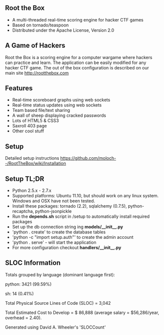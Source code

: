  Root the Box
-------------------
* A multi-threaded real-time scoring engine for hacker CTF games
* Based on tornado/teaspoon
* Distributed under the Apache License, Version 2.0

A Game of Hackers
-------------------
Root the Box is a scoring engine for a computer wargame where hackers can practice and learn. 
The application can be easily modified for any hacker CTF game.  The out of the box configuration
is described on our main site http://rootthebox.com

Features
-------------------
* Real-time scoreboard graphs using web sockets
* Real-time status updates using web sockets
* Team based file/text sharing
* A wall of sheep displaying cracked passwords
* Lots of HTML5 & CSS3
* Saxroll 403 page
* Other cool stuff

 Setup
-------------------
Detailed setup instructions https://github.com/moloch--/RootTheBox/wiki/Installation

Setup TL;DR
-------------------
* Python 2.5.x - 2.7.x
* Supported platforms: Ubuntu 11.10, but should work on any linux system.  Windows and OSX have not been tested.
* Install these packages: tornado (2.2), sqlalchemy (0.7.5), python-recaptcha, python-jsonpickle
* Run the __depends.sh__ script in /setup to automatically install required packages
* Set up the db connection string ing __models/\_\_init\_\_.py__
* 'python . create' to create the database tables 
* 'python -c "import setup.auth"' to create the admin account
* 'python . serve' - will start the application
*  For more configuration checkout __handlers/\_\_init\_\_.py__

SLOC Information
---------------------

Totals grouped by language (dominant language first):

python:        3421 (99.59%)

sh:              14 (0.41%)

Total Physical Source Lines of Code (SLOC)                = 3,042

Total Estimated Cost to Develop                           = $ 86,888 (average salary = $56,286/year, overhead = 2.40).

Generated using David A. Wheeler's 'SLOCCount'

